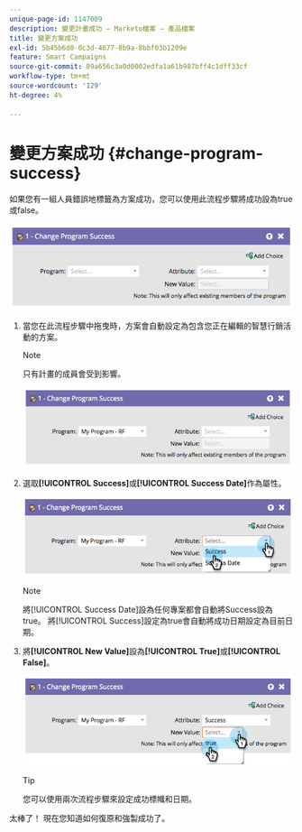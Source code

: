 ```yaml
---
unique-page-id: 1147009
description: 變更計畫成功 — Marketo檔案 — 產品檔案
title: 變更方案成功
exl-id: 5b45b6d0-0c3d-4677-8b9a-8bbf03b1209e
feature: Smart Campaigns
source-git-commit: 09a656c3a0d0002edfa1a61b987bff4c1dff33cf
workflow-type: tm+mt
source-wordcount: '129'
ht-degree: 4%

---
```


# 變更方案成功 {#change-program-success}

如果您有一組人員錯誤地標籤為方案成功，您可以使用此流程步驟將成功設為true或false。

![](assets/change-program-success-1.png)

1. 當您在此流程步驟中拖曳時，方案會自動設定為包含您正在編輯的智慧行銷活動的方案。

   >[!NOTE]
   >
   >只有計畫的成員會受到影響。

   ![](assets/change-program-success-2.png)

1. 選取&#x200B;**[!UICONTROL Success]**&#x200B;或&#x200B;**[!UICONTROL Success Date]**&#x200B;作為屬性。

   ![](assets/change-program-success-3.png)

   >[!NOTE]
   >
   >將[!UICONTROL Success Date]設為任何專案都會自動將Success設為true。 將[!UICONTROL Success]設定為true會自動將成功日期設定為目前日期。

1. 將&#x200B;**[!UICONTROL New Value]**&#x200B;設為&#x200B;**[!UICONTROL True]**&#x200B;或&#x200B;**[!UICONTROL False]**。

   ![](assets/change-program-success-4.png)

   >[!TIP]
   >
   >您可以使用兩次流程步驟來設定成功標幟和日期。

太棒了！ 現在您知道如何復原和強製成功了。
